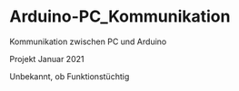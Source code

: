# Arduino-PC_Kommunikation
 Kommunikation zwischen PC und Arduino
 
 Projekt Januar 2021
 
 Unbekannt, ob Funktionstüchtig
